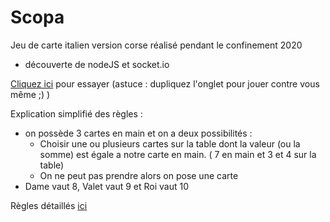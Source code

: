 # Scopa
Jeu de carte italien version corse réalisé pendant le confinement 2020

- découverte de nodeJS et socket.io

[Cliquez ici](http://scopa.alwaysdata.net/) pour essayer (astuce : dupliquez l'onglet pour jouer contre vous même ;) )

Explication simplifié des règles : 
* on possède 3 cartes en main et on a deux possibilités :
  * Choisir une ou plusieurs cartes sur la table dont la valeur (ou la somme) est égale a notre carte en main. ( 7 en main et 3 et 4 sur la table)
  * On ne peut pas prendre alors on pose une carte
* Dame vaut 8, Valet vaut 9 et Roi vaut 10

Règles détaillés [ici](https://github.com/Gregory-Nam/Scopa/blob/main/ressources/regles.txt)
